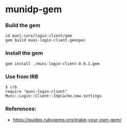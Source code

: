 # munidp-gem

### Build the gem
```
cd muni-core/login-client/gem
gem build muni-login-client.gemspec
```

### Install the gem
```
gem install ./muni-login-client-0.0.1.gem
```

### Use from IRB
```
$ irb
require "muni-login-client"
Muni::Login::Client::IdpCache.new.settings
```

### References:
* https://guides.rubygems.org/make-your-own-gem/
